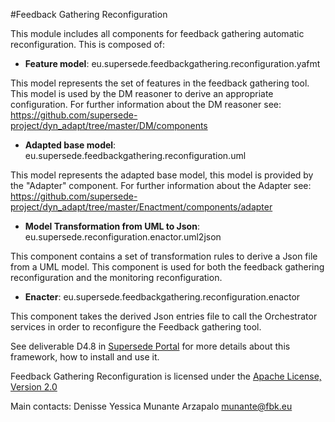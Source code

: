 #Feedback Gathering Reconfiguration 

This module includes all components for feedback gathering automatic reconfiguration.
This is composed of:

- **Feature model**: eu.supersede.feedbackgathering.reconfiguration.yafmt

This model represents the set of features in the feedback gathering tool. This model is used by the DM reasoner to derive an appropriate configuration. For further information about the DM reasoner see: https://github.com/supersede-project/dyn_adapt/tree/master/DM/components

- **Adapted base model**: eu.supersede.feedbackgathering.reconfiguration.uml

This model represents the adapted base model, this model is provided by the "Adapter" component. For further information about the Adapter see: https://github.com/supersede-project/dyn_adapt/tree/master/Enactment/components/adapter 

- **Model Transformation from UML to Json**: eu.supersede.reconfiguration.enactor.uml2json

This component contains a set of transformation rules to derive a Json file from a UML model. This component is used for both the feedback gathering reconfiguration and the monitoring reconfiguration. 

- **Enacter**: eu.supersede.feedbackgathering.reconfiguration.enactor

This component takes the derived Json entries file to call the Orchestrator services in order to reconfigure the Feedback gathering tool.

See deliverable D4.8 in [Supersede Portal](https://www.supersede.eu/) for more details about this framework, how to install and use it.

Feedback Gathering Reconfiguration is licensed under the [Apache License, Version 2.0](http://www.apache.org/licenses/LICENSE-2.0)

Main contacts: Denisse Yessica Munante Arzapalo <munante@fbk.eu>
